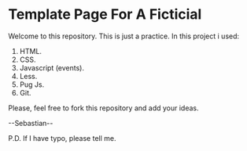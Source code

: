# Template Page For A Ficticial
Welcome to this repository. This is just a practice.
In this project i used:
1. HTML.
1. CSS.
1. Javascript (events).
1. Less.
1. Pug Js.
1. Git.

Please, feel free to fork this repository and add your ideas.

--Sebastian--

P.D. If I have typo, please tell me.